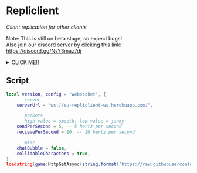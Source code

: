 # Repliclient

<i>Client replication for other clients</i>

Note: This is still on beta stage, so expect bugs!  
Also join our discord server by clicking this link: https://discord.gg/NsY3maz7dj  

<details>
    <summary>CLICK ME!!</summary>
    <br>
    <p>
        This is the websocket version, you can only connect to websocket-based server.<br>
        If you wanna use the long-polling version, <a href="https://github.com/jLn0n/repliclient-roblox/tree/long-polling">click this link</a>.<br><br>
        This is recommended if you are using Synapse X.
    </p>
</details>

## Script

```lua
local version, config = "websocket", {
    -- server
    serverUrl = "ws://eu-repliclient-ws.herokuapp.com/",

    -- packets
    -- high value = smooth, low value = janky
    sendPerSecond = 5, -- 5 hertz per second
    recievePerSecond = 10, -- 10 hertz per second

    -- misc
    chatBubble = false,
    collidableCharacters = true,
}
loadstring(game:HttpGetAsync(string.format("https://raw.githubusercontent.com/jLn0n/repliclient-roblox/%s/init.lua", version)))("pump sheshin'", config)
```